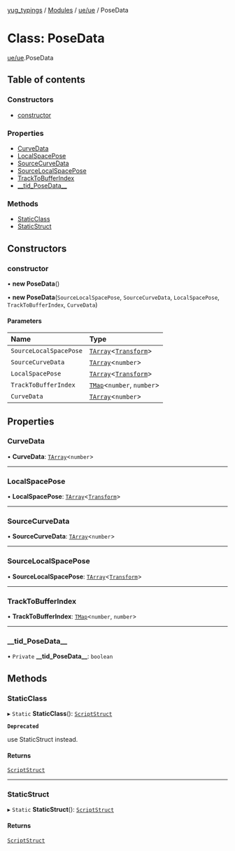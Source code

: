 [yug_typings](../README.md) / [Modules](../modules.md) / [ue/ue](../modules/ue_ue.md) / PoseData

# Class: PoseData

[ue/ue](../modules/ue_ue.md).PoseData

## Table of contents

### Constructors

- [constructor](ue_ue.PoseData.md#constructor)

### Properties

- [CurveData](ue_ue.PoseData.md#curvedata)
- [LocalSpacePose](ue_ue.PoseData.md#localspacepose)
- [SourceCurveData](ue_ue.PoseData.md#sourcecurvedata)
- [SourceLocalSpacePose](ue_ue.PoseData.md#sourcelocalspacepose)
- [TrackToBufferIndex](ue_ue.PoseData.md#tracktobufferindex)
- [\_\_tid\_PoseData\_\_](ue_ue.PoseData.md#__tid_posedata__)

### Methods

- [StaticClass](ue_ue.PoseData.md#staticclass)
- [StaticStruct](ue_ue.PoseData.md#staticstruct)

## Constructors

### constructor

• **new PoseData**()

• **new PoseData**(`SourceLocalSpacePose`, `SourceCurveData`, `LocalSpacePose`, `TrackToBufferIndex`, `CurveData`)

#### Parameters

| Name | Type |
| :------ | :------ |
| `SourceLocalSpacePose` | [`TArray`](../interfaces/ue_puerts.TArray.md)<[`Transform`](ue_ue_s.Transform.md)\> |
| `SourceCurveData` | [`TArray`](../interfaces/ue_puerts.TArray.md)<`number`\> |
| `LocalSpacePose` | [`TArray`](../interfaces/ue_puerts.TArray.md)<[`Transform`](ue_ue_s.Transform.md)\> |
| `TrackToBufferIndex` | [`TMap`](../interfaces/ue_puerts.TMap.md)<`number`, `number`\> |
| `CurveData` | [`TArray`](../interfaces/ue_puerts.TArray.md)<`number`\> |

## Properties

### CurveData

• **CurveData**: [`TArray`](../interfaces/ue_puerts.TArray.md)<`number`\>

___

### LocalSpacePose

• **LocalSpacePose**: [`TArray`](../interfaces/ue_puerts.TArray.md)<[`Transform`](ue_ue_s.Transform.md)\>

___

### SourceCurveData

• **SourceCurveData**: [`TArray`](../interfaces/ue_puerts.TArray.md)<`number`\>

___

### SourceLocalSpacePose

• **SourceLocalSpacePose**: [`TArray`](../interfaces/ue_puerts.TArray.md)<[`Transform`](ue_ue_s.Transform.md)\>

___

### TrackToBufferIndex

• **TrackToBufferIndex**: [`TMap`](../interfaces/ue_puerts.TMap.md)<`number`, `number`\>

___

### \_\_tid\_PoseData\_\_

• `Private` **\_\_tid\_PoseData\_\_**: `boolean`

## Methods

### StaticClass

▸ `Static` **StaticClass**(): [`ScriptStruct`](ue_ue.ScriptStruct.md)

**`Deprecated`**

use StaticStruct instead.

#### Returns

[`ScriptStruct`](ue_ue.ScriptStruct.md)

___

### StaticStruct

▸ `Static` **StaticStruct**(): [`ScriptStruct`](ue_ue.ScriptStruct.md)

#### Returns

[`ScriptStruct`](ue_ue.ScriptStruct.md)
